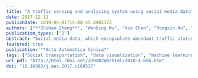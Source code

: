 ```yaml
---
title: "A traffic sensing and analyzing system using social media data"
date: 2017-12-11
publishDate: 2019-06-01T14:08:45.898137Z
authors: ["**Zhihao Zheng**", "Wenbing Wu", "Xin Chen", "Rongxin Hu", "Xin Liu", "Pu Wang"]
publication_types: ["2"]
abstract: "Social media data, which encapsulate abundant traffic status information, have gradually become an important data source for sensing traffic status. The information recorded by human language contains a large amount of causality analysis and multi-angle descriptions of the traffic condition, acting as a powerful supplement to traditional traffic information collecting methods. Employing Sina Weibo as a main data source, we apply SVM algorithm, CRF algorithm and event extracting model for classification, named entity recognition and events extraction of microblogs. We develop a traffic sensing and visualizing system, which can collect public opinion, situations, scales and even origins of traffic incidents for transportation agency. Furthermore, this system can provide traffic information for the transportation department in the area which lack traffic detectors."
featured: true
publication: "*Acta Automatica Sinica*"
tags: ["Social transportation", "data visualization", "machine learning", "named entity recognition", "text classification"]
url_pdf: "http://html.rhhz.net/ZDHXBZWB/html/2018-4-656.htm"
doi: "10.16383/j.aas.2017.c160537"
---
```


